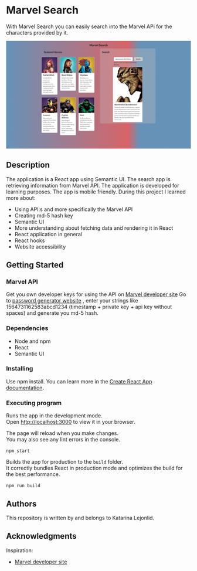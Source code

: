 # Marvel Search 

With Marvel Search you can easily search into the Marvel APi for the characters provided by it.

![Application overview](./src/img/Screenshot_marvel_search.png "Application overview")

## Description

The application is a React app using Semantic UI. The search app is retrieving information from Marvel API.
The application is developed for learning purposes. The app is mobile friendly.
During this project I learned more about:
* Using API:s and more specifically the Marvel API
* Creating md-5 hash key
* Semantic UI
* More understanding about fetching data and rendering it in React
* React application in general
* React hooks
* Website accessibility

## Getting Started

### Marvel API
Get you own developer keys for using the API on [Marvel developer site](https://developer.marvel.com/)
Go to [password generator website](https://passwordsgenerator.net/md5-hash-generator/)
, enter your strings like 1564731162583abcd1234 (timestamp + private key + api key without spaces) 
and generate you md-5 hash.

### Dependencies

* Node and npm
* React
* Semantic UI

### Installing

Use npm install. You can learn more in the
[Create React App documentation](https://facebook.github.io/create-react-app/docs/getting-started).

### Executing program

Runs the app in the development mode.\
Open [http://localhost:3000](http://localhost:3000) to view it in your browser.

The page will reload when you make changes.\
You may also see any lint errors in the console.
```
npm start
```

Builds the app for production to the `build` folder.\
It correctly bundles React in production mode and optimizes the build for the best performance.
```
npm run build
```

## Authors

This repository is written by and belongs to Katarina Lejonlid.


## Acknowledgments

Inspiration:
* [Marvel developer site](https://developer.marvel.com/)